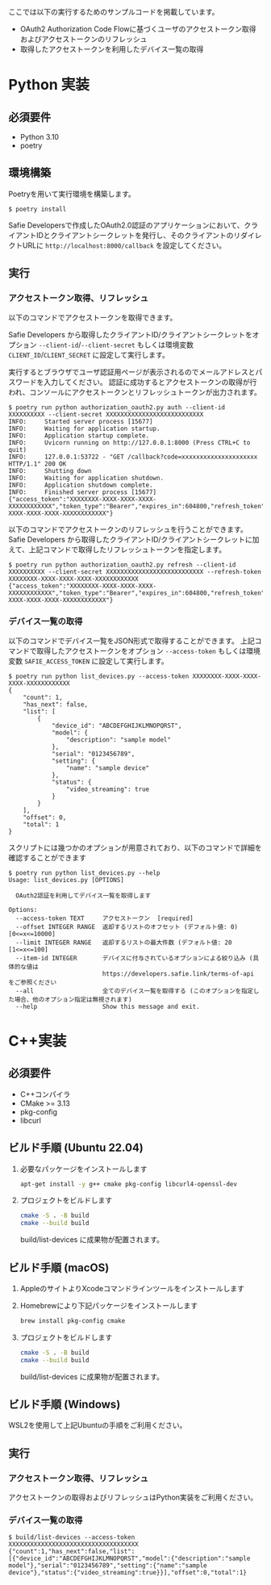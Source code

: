 ここでは以下の実行するためのサンプルコードを掲載しています。
- OAuth2 Authorization Code Flowに基づくユーザのアクセストークン取得およびアクセストークンのリフレッシュ
- 取得したアクセストークンを利用したデバイス一覧の取得

# Python 実装

## 必須要件
- Python 3.10
- poetry

## 環境構築

Poetryを用いて実行環境を構築します。

```shell
$ poetry install
```

Safie Developersで作成したOAuth2.0認証のアプリケーションにおいて、クライアントIDとクライアントシークレットを発行し、そのクライアントのリダイレクトURLに `http://localhost:8000/callback` を設定してください。

## 実行

### アクセストークン取得、リフレッシュ

以下のコマンドでアクセストークンを取得できます。

Safie Developers から取得したクライアントID/クライアントシークレットをオプション `--client-id`/`--client-secret` もしくは環境変数 `CLIENT_ID`/`CLIENT_SECRET` に設定して実行します。

実行するとブラウザでユーザ認証用ページが表示されるのでメールアドレスとパスワードを入力してください。
認証に成功するとアクセストークンの取得が行われ、コンソールにアクセストークンとリフレッシュトークンが出力されます。

```shell
$ poetry run python authorization_oauth2.py auth --client-id XXXXXXXXXX --client-secret XXXXXXXXXXXXXXXXXXXXXXXXXXX
INFO:     Started server process [15677]
INFO:     Waiting for application startup.
INFO:     Application startup complete.
INFO:     Uvicorn running on http://127.0.0.1:8000 (Press CTRL+C to quit)
INFO:     127.0.0.1:53722 - "GET /callback?code=xxxxxxxxxxxxxxxxxxxxx HTTP/1.1" 200 OK
INFO:     Shutting down
INFO:     Waiting for application shutdown.
INFO:     Application shutdown complete.
INFO:     Finished server process [15677]
{"access_token":"XXXXXXXX-XXXX-XXXX-XXXX-XXXXXXXXXXXX","token_type":"Bearer","expires_in":604800,"refresh_token":"XXXXXXXX-XXXX-XXXX-XXXX-XXXXXXXXXXXX"}
```

以下のコマンドでアクセストークンのリフレッシュを行うことができます。
Safie Developers から取得したクライアントID/クライアントシークレットに加えて、上記コマンドで取得したリフレッシュトークンを指定します。

```shell
$ poetry run python authorization_oauth2.py refresh --client-id XXXXXXXXXX --client-secret XXXXXXXXXXXXXXXXXXXXXXXXXXX --refresh-token XXXXXXXX-XXXX-XXXX-XXXX-XXXXXXXXXXXX
{"access_token":"XXXXXXXX-XXXX-XXXX-XXXX-XXXXXXXXXXXX","token_type":"Bearer","expires_in":604800,"refresh_token":"XXXXXXXX-XXXX-XXXX-XXXX-XXXXXXXXXXXX"}
```

### デバイス一覧の取得

以下のコマンドでデバイス一覧をJSON形式で取得することができます。
上記コマンドで取得したアクセストークンをオプション `--access-token` もしくは環境変数 `SAFIE_ACCESS_TOKEN` に設定して実行します。

```shell
$ poetry run python list_devices.py --access-token XXXXXXXX-XXXX-XXXX-XXXX-XXXXXXXXXXXX
{
    "count": 1,
    "has_next": false,
    "list": [
        {
            "device_id": "ABCDEFGHIJKLMNOPQRST",
            "model": {
                "description": "sample model"
            },
            "serial": "0123456789",
            "setting": {
                "name": "sample device"
            },
            "status": {
                "video_streaming": true
            }
        }
    ],
    "offset": 0,
    "total": 1
}
```

スクリプトには幾つかのオプションが用意されており、以下のコマンドで詳細を確認することができます

```shell
$ poetry run python list_devices.py --help
Usage: list_devices.py [OPTIONS]

  OAuth2認証を利用してデバイス一覧を取得します

Options:
  --access-token TEXT     アクセストークン  [required]
  --offset INTEGER RANGE  返却するリストのオフセット (デフォルト値: 0)  [0<=x<=10000]
  --limit INTEGER RANGE   返却するリストの最大件数 (デフォルト値: 20  [1<=x<=100]
  --item-id INTEGER       デバイスに付与されているオプションによる絞り込み (具体的な値は
                          https://developers.safie.link/terms-of-api をご参照ください
  --all                   全てのデバイス一覧を取得する (このオプションを指定した場合、他のオプション指定は無視されます)
  --help                  Show this message and exit.

```

# C++実装

## 必須要件
- C++コンパイラ
- CMake >= 3.13
- pkg-config
- libcurl

## ビルド手順 (Ubuntu 22.04)
1. 必要なパッケージをインストールします
   ```sh
   apt-get install -y g++ cmake pkg-config libcurl4-openssl-dev
   ```

2. プロジェクトをビルドします
   ```sh
   cmake -S . -B build
   cmake --build build
   ```

   build/list-devices に成果物が配置されます。

## ビルド手順 (macOS)
1. AppleのサイトよりXcodeコマンドラインツールをインストールします

2. Homebrewにより下記パッケージをインストールします
   ```sh
   brew install pkg-config cmake
   ```

3. プロジェクトをビルドします
   ```sh
   cmake -S . -B build
   cmake --build build
   ```

   build/list-devices に成果物が配置されます。

## ビルド手順 (Windows)
WSL2を使用して上記Ubuntuの手順をご利用ください。

## 実行

### アクセストークン取得、リフレッシュ
アクセストークンの取得およびリフレッシュはPython実装をご利用ください。

### デバイス一覧の取得

```
$ build/list-devices --access-token XXXXXXXXXXXXXXXXXXXXXXXXXXXXXXXXXXXX
{"count":1,"has_next":false,"list":[{"device_id":"ABCDEFGHIJKLMNOPQRST","model":{"description":"sample model"},"serial":"0123456789","setting":{"name":"sample device"},"status":{"video_streaming":true}}],"offset":0,"total":1}
```
